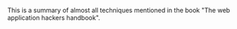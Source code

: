 This is a summary of almost all techniques mentioned in the book "The web application hackers handbook".
